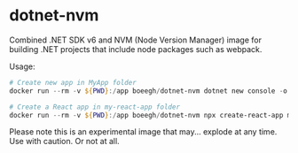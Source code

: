 # dotnet-nvm
Combined .NET SDK v6 and NVM (Node Version Manager) image for building .NET projects that include node packages such as webpack.

Usage:
```powershell
# Create new app in MyApp folder
docker run --rm -v ${PWD}:/app boeegh/dotnet-nvm dotnet new console -o MyApp -f net6.0

# Create a React app in my-react-app folder
docker run --rm -v ${PWD}:/app boeegh/dotnet-nvm npx create-react-app my-react-app
```

Please note this is an experimental image that may... explode at any time. Use with caution. Or not at all.